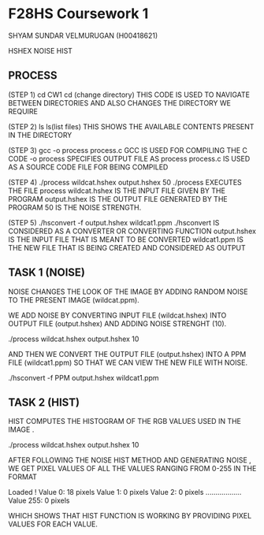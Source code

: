 # F28HS Coursework 1

SHYAM SUNDAR VELMURUGAN (H00418621)

HSHEX 
NOISE 
HIST

PROCESS
-------
(STEP 1)  cd CW1
cd (change directory)
THIS CODE IS USED TO NAVIGATE BETWEEN DIRECTORIES AND ALSO CHANGES THE DIRECTORY WE REQUIRE

(STEP 2)  ls
ls(list files)
THIS SHOWS THE AVAILABLE CONTENTS PRESENT IN THE DIRECTORY 

(STEP 3)  gcc -o process process.c
GCC IS USED FOR COMPILING THE C CODE 
-o process SPECIFIES OUTPUT FILE AS process
process.c IS USED AS A SOURCE CODE FILE FOR BEING COMPILED

(STEP 4)  ./process wildcat.hshex output.hshex 50
./process EXECUTES THE FILE process
wildcat.hshex IS THE INPUT FILE GIVEN BY THE PROGRAM
output.hshex IS THE OUTPUT FILE GENERATED BY THE PROGRAM
50 IS THE NOISE STRENGTH.

(STEP 5)  ./hsconvert -f output.hshex wildcat1.ppm
./hsconvert IS CONSIDERED AS A CONVERTER OR CONVERTING FUNCTION
output.hshex IS THE INPUT FILE THAT IS MEANT TO BE CONVERTED
wildcat1.ppm IS THE NEW FILE THAT IS BEING CREATED AND CONSIDERED AS OUTPUT

TASK 1 (NOISE)
--------------
NOISE CHANGES THE LOOK OF THE IMAGE BY ADDING RANDOM NOISE TO THE PRESENT IMAGE (wildcat.ppm).

WE ADD NOISE BY 
CONVERTING INPUT FILE (wildcat.hshex) INTO OUTPUT FILE (output.hshex) AND ADDING NOISE STRENGHT (10).

./process wildcat.hshex output.hshex 10

AND THEN WE CONVERT
THE OUTPUT FILE (output.hshex) INTO A PPM FILE (wildcat1.ppm) SO THAT WE CAN VIEW THE NEW FILE WITH NOISE.

./hsconvert -f PPM output.hshex wildcat1.ppm

TASK 2 (HIST)
-------------
HIST COMPUTES THE HISTOGRAM OF THE RGB VALUES USED IN THE IMAGE .

./process wildcat.hshex output.hshex 10

AFTER FOLLOWING THE NOISE HIST METHOD AND GENERATING NOISE , WE GET PIXEL VALUES OF ALL THE VALUES RANGING FROM 0-255 IN THE FORMAT

Loaded !
Value 0: 18 pixels
Value 1: 0 pixels
Value 2: 0 pixels
..................
Value 255: 0 pixels

WHICH SHOWS THAT HIST FUNCTION IS WORKING BY PROVIDING PIXEL VALUES FOR EACH VALUE.



